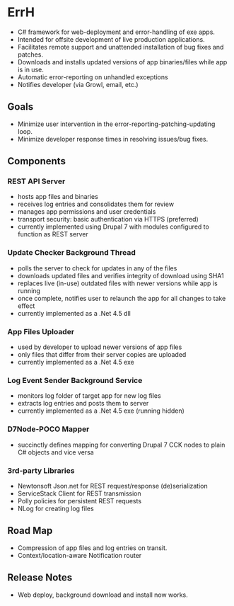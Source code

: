 # ErrH

* C# framework for web-deployment and error-handling of exe apps.
* Intended for offsite development of live production applications.
* Facilitates remote support and unattended installation of bug fixes and patches.
* Downloads and installs updated versions of app binaries/files while app is in use.
* Automatic error-reporting on unhandled exceptions
* Notifies developer (via Growl, email, etc.)

## Goals
* Minimize user intervention in the error-reporting-patching-updating loop.
* Minimize developer response times in resolving issues/bug fixes.

## Components
### REST API Server
* hosts app files and binaries
* receives log entries and consolidates them for review
* manages app permissions and user credentials
* transport security: basic authentication via HTTPS (preferred)
* currently implemented using Drupal 7 with modules configured to function as REST server

### Update Checker Background Thread
* polls the server to check for updates in any of the files
* downloads updated files and verifies integrity of download using SHA1
* replaces live (in-use) outdated files with newer versions while app is running
* once complete, notifies user to relaunch the app for all changes to take effect
* currently implemented as a .Net 4.5 dll

### App Files Uploader
* used by developer to upload newer versions of app files
* only files that differ from their server copies are uploaded
* currently implemented as a .Net 4.5 exe

### Log Event Sender Background Service
* monitors log folder of target app for new log files
* extracts log entries and posts them to server
* currently implemented as a .Net 4.5 exe (running hidden)

### D7Node-POCO Mapper
* succinctly defines mapping for converting Drupal 7 CCK nodes to plain C# objects and vice versa

### 3rd-party Libraries
* Newtonsoft Json.net for REST request/response (de)serialization
* ServiceStack Client for REST transmission
* Polly policies for persistent REST requests
* NLog for creating log files

## Road Map
* Compression of app files and log entries on transit.
* Context/location-aware Notification router

## Release Notes
* Web deploy, background download and install now works.
